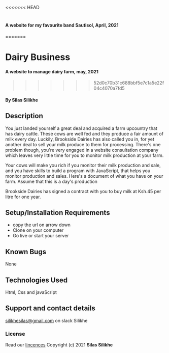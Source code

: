 <<<<<<< HEAD
# 

#### A website for my favourite band Sautisol, April, 2021
=======
# Dairy Business
#### A website to manage dairy farm, may, 2021
>>>>>>> 52d0c70b31c688bbf5e7c1a5e22f04c4070a7fd5

#### By **Silas Silikhe**

## Description

You just landed yourself a great deal and acquired a farm upcountry that has dairy cattle. These cows are well fed and they produce a fair amount of milk every day. Luckily, Brookside Dairies has also called you in, for yet another deal to sell your milk produce to them for processing. There's one problem though, you're very engaged in a website consultation company which leaves very little time for you to monitor milk production at your farm.

Your cows will make you rich if you monitor their milk production and sale, and you have skills to build a program with JavaScript, that helps you monitor production and sales. Here's a document of what you have on your farm. Assume that this is a day's production

Brookside Dairies has signed a contract with you to buy milk at Ksh.45 per litre for one year.

## Setup/Installation Requirements
- copy the url on arrow down
- Clone on your computer
- Go live or start your server

## Known Bugs

None
## Technologies Used

Html, Css and javaScript

## Support and contact details

silikhesilas@gmail.com on slack Silikhe

### License

Read our [lincences](./Lincense)
Copyright (c) 2021 **Silas Silikhe**
